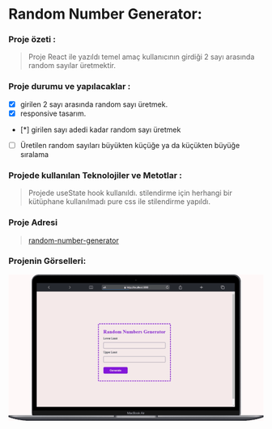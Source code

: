 # Random Number Generator:

### Proje özeti :
> Proje React ile yazıldı temel amaç kullanıcının girdiği 2 sayı arasında random sayılar üretmektir.

### Proje durumu ve yapılacaklar : 
- [x] girilen 2 sayı arasında random sayı üretmek.
- [x] responsive tasarım.
- [*] girilen sayı adedi kadar random sayı üretmek
- [ ] Üretilen random sayıları büyükten küçüğe ya da küçükten büyüğe sıralama

### Projede kullanılan Teknolojiler ve Metotlar :
> Projede useState hook kullanıldı. stilendirme için herhangi bir kütüphane kullanılmadı pure css ile stilendirme yapıldı.

### Proje Adresi
> [random-number-generator]("x.com")

### Projenin Görselleri:
![Alt text](mobile.gif)

